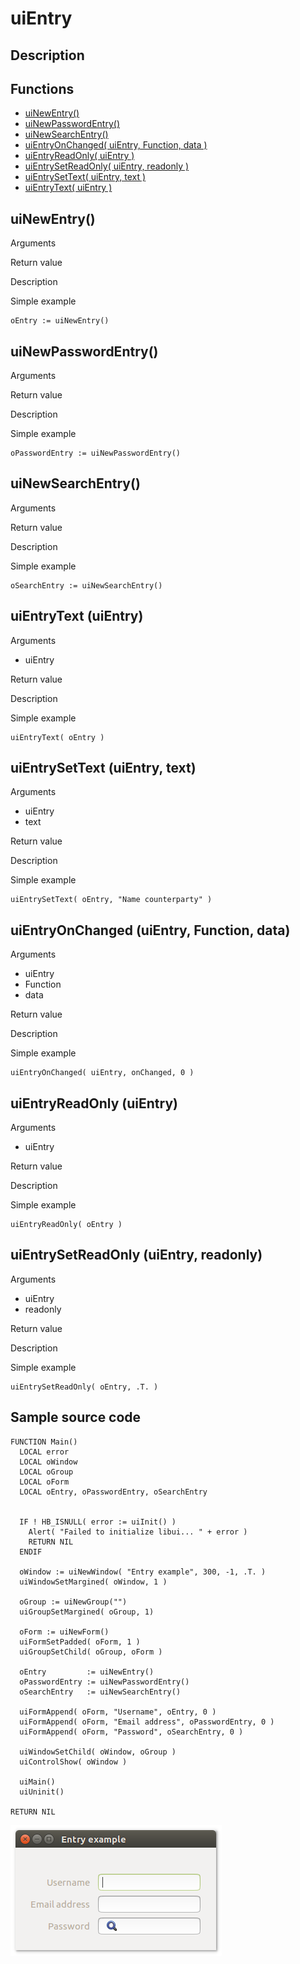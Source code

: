 # **uiEntry**

## Description

## Functions
- [uiNewEntry()](#uinewentry)
- [uiNewPasswordEntry()](#uinewpasswordentry)
- [uiNewSearchEntry()](#uinewsearchentry)
- [uiEntryOnChanged( uiEntry, Function, data )](#uientryonchanged-uientry-function-data)
- [uiEntryReadOnly( uiEntry )](#uientryreadonly-uientry)
- [uiEntrySetReadOnly( uiEntry, readonly )](#uientrysetreadonly-uientry-readonly)
- [uiEntrySetText( uiEntry, text )](#uientrysettext-uientry-text)
- [uiEntryText( uiEntry )](#uientrytext-uientry)

## uiNewEntry()
Arguments

Return value

Description

Simple example
```harbour
oEntry := uiNewEntry()
```
## uiNewPasswordEntry()
Arguments

Return value

Description

Simple example
```harbour
oPasswordEntry := uiNewPasswordEntry()
```
## uiNewSearchEntry()
Arguments

Return value

Description

Simple example
```harbour
oSearchEntry := uiNewSearchEntry()
```
## uiEntryText (uiEntry)
Arguments
- uiEntry

Return value

Description

Simple example
```harbour
uiEntryText( oEntry )
```
## uiEntrySetText (uiEntry, text)
Arguments
- uiEntry
- text

Return value

Description

Simple example
```harbour
uiEntrySetText( oEntry, "Name counterparty" )
```
## uiEntryOnChanged (uiEntry, Function, data)
Arguments
- uiEntry
- Function
- data

Return value

Description

Simple example
```harbour
uiEntryOnChanged( uiEntry, onChanged, 0 )
```
## uiEntryReadOnly (uiEntry)
Arguments
- uiEntry

Return value

Description

Simple example
```harbour
uiEntryReadOnly( oEntry )
```
## uiEntrySetReadOnly (uiEntry, readonly)
Arguments
- uiEntry
- readonly

Return value

Description

Simple example
```harbour
uiEntrySetReadOnly( oEntry, .T. )
```
## Sample source code
```harbour
FUNCTION Main()
  LOCAL error
  LOCAL oWindow
  LOCAL oGroup
  LOCAL oForm
  LOCAL oEntry, oPasswordEntry, oSearchEntry


  IF ! HB_ISNULL( error := uiInit() )
    Alert( "Failed to initialize libui... " + error )
    RETURN NIL
  ENDIF

  oWindow := uiNewWindow( "Entry example", 300, -1, .T. )
  uiWindowSetMargined( oWindow, 1 )

  oGroup := uiNewGroup("")
  uiGroupSetMargined( oGroup, 1)

  oForm := uiNewForm()
  uiFormSetPadded( oForm, 1 )
  uiGroupSetChild( oGroup, oForm )

  oEntry         := uiNewEntry()
  oPasswordEntry := uiNewPasswordEntry()
  oSearchEntry   := uiNewSearchEntry()

  uiFormAppend( oForm, "Username", oEntry, 0 )
  uiFormAppend( oForm, "Email address", oPasswordEntry, 0 )
  uiFormAppend( oForm, "Password", oSearchEntry, 0 )

  uiWindowSetChild( oWindow, oGroup )
  uiControlShow( oWindow )

  uiMain()
  uiUninit()

RETURN NIL
```
![Linux](ss/entry_01.png "With family Linux Ubuntu desktop, based on GNOME")
